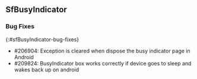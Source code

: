 ## SfBusyIndicator

### Bug Fixes
{:#sfBusyIndicator-bug-fixes}

* \#206904: Exception is cleared when dispose the busy indicator page in Android
* \#209824: BusyIndicator box works correctly if device goes to sleep and wakes back up on android



